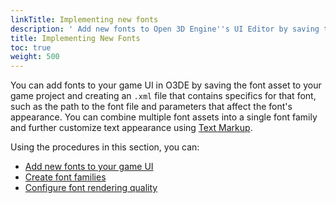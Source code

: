```yaml
---
linkTitle: Implementing new fonts
description: ' Add new fonts to Open 3D Engine''s UI Editor by saving the font asset to your game project and creating a font XML file that describes the asset. '
title: Implementing New Fonts
toc: true
weight: 500
---
```


You can add fonts to your game UI in O3DE by saving the font asset to your game project and creating an `.xml` file that contains specifics for that font, such as the path to the font file and parameters that affect the font's appearance. You can combine multiple font assets into a single font family and further customize text appearance using [Text Markup](/docs/user-guide/interactivity/user-interface/editor/components/components-text/#text-markup).

Using the procedures in this section, you can:
+ [Add new fonts to your game UI](./adding-fonts)
+ [Create font families](./create-font-families)
+ [Configure font rendering quality](./rendering)

